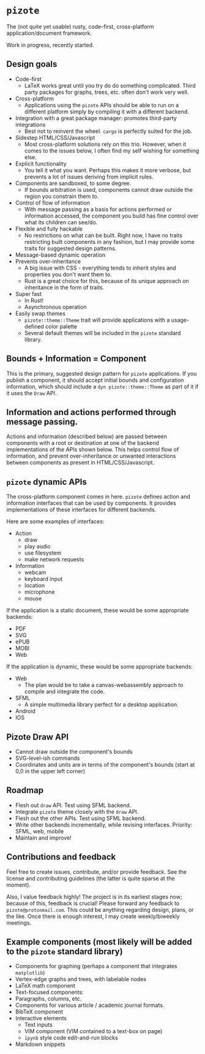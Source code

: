 # `pizote`

The (not quite yet usable) rusty, code-first, cross-platform application/document framework.

Work in progress, recently started.

## Design goals

- Code-first
  - LaTeX works great until you try do do something complicated. Third party packages for graphs, trees, etc. often don't work very well.
- Cross-platform
  - Applications using the `pizote` APIs should be able to run on a different platform simply by compiling it with a different backend.
- Integration with a great package manager: promotes third-party integrations
  - Best not to reinvent the wheel. `cargo` is perfectly suited for the job.
- Sidestep HTML/CSS/Javascript
  - Most cross-platform solutions rely on this trio. However, when it comes to the issues below, I often find my self wishing for something else.
- Explicit functionality
  - You tell it what you want. Perhaps this makes it more verbose, but prevents a lot of issues deriving from implicit rules.
- Components are sandboxed, to some degree.
  - If bounds arbitration is used, components cannot draw outside the region you constrain them to.
- Control of flow of information
  - With message passing as a basis for actions performed or information accessed, the component you build has fine control over what its children can see/do.
- Flexible and fully hackable
  - No restrictions on what can be built. Right now, I have no traits restricting built components in any fashion, but I may provide some traits for suggested design patterns.
- Message-based dynamic operation
- Prevents over-inheritance
  - A big issue with CSS - everything tends to inherit styles and properties you don't want them to.
  - Rust is a great choice for this, because of its unique approach on inheritance in the form of traits.
- Super fast
  - In Rust!
  - Asynchronous operation
- Easily swap themes
  - `pizote::theme::Theme` trait will provide applications with a usage-defined color palette
  - Several default themes will be included in the `pizote` standard library.

## Bounds + Information = Component

This is the primary, suggested design pattern for `pizote` applications. If you publish a component, it should accept initial bounds and configuration information, which should include a `dyn pizote::theme::Theme` as part of it if it uses the `Draw` API.

## Information and actions performed through message passing.

Actions and information (described below) are passed between components with a root or destination at one of the backend implementations of the APIs shown below. This helps control flow of information, and prevent over-inheritance or unwanted interactions between components as present in HTML/CSS/Javascript.

## `pizote` dynamic APIs

The cross-platform component comes in here. `pizote` defines action and information interfaces that can be used by components. It provides implementations of these interfaces for different backends. 

Here are some examples of interfaces:
- Action
  - draw
  - play audio
  - use filesystem
  - make network requests
- Information
  - webcam
  - keyboard input
  - location
  - microphone
  - mouse


If the application is a static document, these would be some appropriate backends:
- PDF
- SVG
- ePUB
- MOBI
- Web

If the application is dynamic, these would be some appropriate backends:
- Web
  - The plan would be to take a canvas-webassembly approach to compile and integrate the code.
- SFML
  - A simple multimedia library perfect for a desktop application.
- Android
- IOS

## Pizote Draw API

- Cannot draw outside the component's bounds
- SVG-level-ish commands
- Coordinates and units are in terms of the component's bounds (start at 0,0 in the upper left corner)

## Roadmap

- Flesh out `draw` API. Test using SFML backend.
- Integrate `pizote` theme closely with the `draw` API.
- Flesh out the other APIs. Test using SFML backend.
- Write other backends incrementally, while revising interfaces. Priority: SFML, web, mobile
- Maintain and improve!

## Contributions and feedback

Feel free to create issues, contribute, and/or provide feedback. See the license and contributing guidelines (the latter is quite sparse at the moment).

Also, I value feedback highly! The project is in its earliest stages now; because of this, feedback is crucial! Please forward any feedback to `pizote@protonmail.com`. This could be anything regarding design, plans, or the like. Once there is enough interest, I may create weekly/biweekly meetings.

## Example components (most likely will be added to the `pizote` standard library)

- Components for graphing (perhaps a component that integrates `matplotlib`)
- Vertex-edge graphs and trees, with labelable nodes
- LaTeX math component
- Text-focused components:
 - Paragraphs, columns, etc.
 - Components for various article / academic journal formats.
 - BibTeX component
- Interactive elements
  - Text inputs
  - VIM component (VIM contained to a text-box on page)
  - `ipynb` style code edit-and-run blocks
- Markdown snippets

